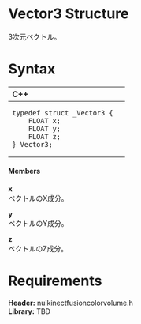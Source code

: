 Vector3 Structure  
=================  

3次元ベクトル。 <span id="syntaxSection"></span>

Syntax  
======  

<table>
<colgroup>
<col width="100%" />
</colgroup>
<thead>
<tr class="header">
<th align="left">C++</th>
</tr>
</thead>
<tbody>
<tr class="odd">
<td align="left"><pre><code>typedef struct _Vector3 {  
    FLOAT x;  
    FLOAT y;  
    FLOAT z;  
} Vector3;</code></pre></td>
</tr>
</tbody>
</table>

<span id="ID4EG"></span>
#### Members  

**x**    
ベクトルのX成分。  

**y**    
ベクトルのY成分。  

**z**    
ベクトルのZ成分。  

<span id="requirements"></span>

Requirements  
============  

**Header:** nuikinectfusioncolorvolume.h  
**Library:** TBD  



<!--Please do not edit the data in the comment block below.-->
<!--
TOCTitle : Vector3 Structure
RLTitle : Vector3 Structure
KeywordK : Vector3 structure
KeywordF : Vector3
KeywordF : Microsoft.Kinect.nuikinectfusioncolorvolume.Vector3
KeywordA : T:Microsoft.Kinect.nuikinectfusioncolorvolume.Vector3
AssetID : T:Microsoft.Kinect.nuikinectfusioncolorvolume.Vector3
Locale : en-us
CommunityContent : 1
APIType : Managed
APILocation : 
APIName : Microsoft.Kinect.nuikinectfusioncolorvolume.Vector3
TargetOS : Windows
TopicType : kbSyntax
DevLang : C++
DocSet : K4Wv2
ProjType : K4Wv2Proj
Technology : Kinect for Windows
Product : Kinect for Windows SDK v2
productversion : 20
-->

